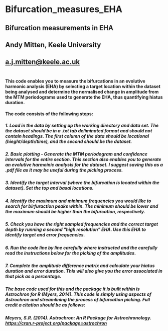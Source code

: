 # Bifurcation_measures_EHA

## Bifurcation measurements in EHA
##
## Andy Mitten, Keele University
## a.j.mitten@keele.ac.uk
#
#### This code enables you to measure the bifurcations in an evolutive harmonic analysis (EHA) by selecting a target location within the dataset being analysed and determine the normalised change in amplitude from the MTM periodograms used to generate the EHA, thus quantifying hiatus duration.
#### The code consists of the following steps:
##### 1. Load in the data by setting up the working directory and data set. The the dataset should be in a .txt tab deliminated format and should not contain headings. The first column of the data should be locational (hieght/depth/time), and the second should be the dataset.
##### 2. Basic plotting - Generate the MTM periodogram and confidence intervals for the entire section. This section also enables you to generate an evolutive harmoinic analysis for the dataset. I suggest saving this as a .pdf file as it may be useful during the picking process.
##### 3. Identify the target interval (where the bifurcation is located within the dataset). Set the top and basal locations.
##### 4. Identify the maximum and minimum frequencies you would like to search for birfuraction peaks within. The minimum should be lower and the maximum should be higher than the bifurcation, respectively.
##### 5. Check you have the right sampled frequencies and the correct target depth by running a second "high resolution" EHA. Use this EHA to identify target and error frequencies.
##### 6. Run the code line by line carefully where instructed and the carefully read the instructions below for the picking of the amplitudes.
##### 7. Complete the amplitude difference matrix and calculate your hiatus duration and error duration. This will also give you the error associated in that pick as a percentage.
##### The base code used for this and the package it is built within is Astrochron for R (Myers, 2014). This code is simply using aspects of Astrochron and streamlining the process of bifurcation picking. Full credit a citation should be as follows:
##### Meyers, S.R. (2014). Astrochron: An R Package for Astrochronology. https://cran.r-project.org/package=astrochron
